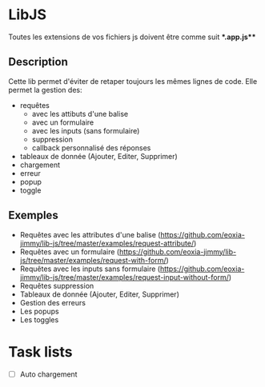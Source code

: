 # LibJS

Toutes les extensions de vos fichiers js doivent être comme suit __*.app.js**__

## Description

Cette lib permet d'éviter de retaper toujours les mêmes lignes de code.
Elle permet la gestion des:
- requêtes
	- avec les attibuts d'une balise
	- avec un formulaire
	- avec les inputs (sans formulaire)
	- suppression
	- callback personnalisé des réponses
- tableaux de donnée (Ajouter, Editer, Supprimer)
- chargement
- erreur
- popup
- toggle

## Exemples
- Requêtes avec les attributes d'une balise (https://github.com/eoxia-jimmy/lib-js/tree/master/examples/request-attribute/)
- Requêtes avec un formulaire (https://github.com/eoxia-jimmy/lib-js/tree/master/examples/request-with-form/)
- Requêtes avec les inputs sans formulaire (https://github.com/eoxia-jimmy/lib-js/tree/master/examples/request-input-without-form/)
- Requêtes suppression
- Tableaux de donnée (Ajouter, Editer, Supprimer)
- Gestion des erreurs
- Les popups
- Les toggles

# Task lists

- [ ] Auto chargement

